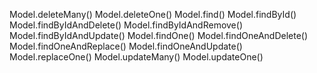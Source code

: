 Model.deleteMany()
Model.deleteOne()
Model.find()
Model.findById()
Model.findByIdAndDelete()
Model.findByIdAndRemove()
Model.findByIdAndUpdate()
Model.findOne()
Model.findOneAndDelete()
Model.findOneAndReplace()
Model.findOneAndUpdate()
Model.replaceOne()
Model.updateMany()
Model.updateOne()